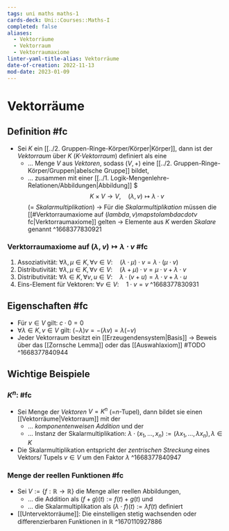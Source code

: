 ```yaml
---
tags: uni maths maths-1
cards-deck: Uni::Courses::Maths-I
completed: false
aliases:
  - Vektorräume
  - Vektorraum
  - Vektorraumaxiome
linter-yaml-title-alias: Vektorräume
date-of-creation: 2022-11-13
mod-date: 2023-01-09
---
```


# Vektorräume

## Definition #fc
- Sei $K$ ein [[../2. Gruppen-Ringe-Körper/Körper|Körper]], dann ist der *Vektorraum* über $K$ (*$K$-Vektorraum*) definiert als eine
	- … Menge $V$ aus *Vektoren*, sodass $(V,+)$ eine [[../2. Gruppen-Ringe-Körper/Gruppen|abelsche Gruppe]] bildet,
	- … zusammen mit einer [[../1. Logik-Mengenlehre-Relationen/Abbildungen|Abbildung]] \$$$K\times V\rightarrow V,\quad(\lambda,v)\mapsto\lambda\cdot v$$ (= *Skalarmultiplikation*)
	→ Für die *Skalarmultiplikation* müssen die [[#Verktorraumaxiome auf $( lambda,v) mapsto lambda cdot v$ fc|Verktorraumaxiome]] gelten
	→ Elemente aus $K$ werden *Skalare* genannt
^1668377830921

### Verktorraumaxiome auf $(\lambda,v)\mapsto\lambda\cdot v$ #fc
1. Assoziativität: $\forall\lambda,\mu\in K,\forall v\in V:\quad(\lambda\cdot\mu)\cdot v=\lambda\cdot(\mu\cdot v)$
2. Distributivität: $\forall\lambda,\mu\in K,\forall v\in V:\quad(\lambda+\mu)\cdot v=\mu\cdot v+\lambda\cdot v$
3. Distributivität: $\forall\lambda\in K,\forall v,u\in V:\quad\lambda\cdot(v+u)=\lambda\cdot v+\lambda\cdot u$
4. Eins-Element für Vektoren: $\forall v\in V:\quad1\cdot v=v$
^1668377830931

## Eigenschaften #fc
- Für $v\in V$ gilt: $c\cdot0=0$
- $\forall\lambda\in K,v\in V$ gilt: $(−\lambda)v=−(\lambda v)=\lambda(−v)$
- Jeder Vektorraum besitzt ein [[Erzeugendensystem|Basis]]
	→ Beweis über das [[Zornsche Lemma]] oder das [[Auswahlaxiom]] #TODO
^1668377840944

## Wichtige Beispiele

### $K^n:$ #fc
- Sei Menge der *Vektoren* $V=K^n$ (=$n$-Tupel), dann bildet sie einen [[Vektorräume|Vektorraum]] mit der
	- … *komponentenweisen Addition* und der
	- … Instanz der Skalarmultiplikation: $\lambda\cdot(x_1,\dots,x_n):=(\lambda x_1,\dots,\lambda x_n),\lambda\in K$
- Die Skalarmultiplikation entspricht der *zentrischen Streckung* eines Vektors/ Tupels $v\in V$ um den Faktor $\lambda$
^1668377840947

### Menge der reellen Funktionen #fc
- Sei $V:=\{f:\mathbb{R}\rightarrow\mathbb{R}\}$ die Menge aller reellen Abbildungen,
	- … die Addition als $(f+g)(t):=f(t)+g(t)$ und
	- … die Skalarmultiplikation als $(\lambda\cdot f)(t):=\lambda f(t)$ definiert
- [[Untervektorräume]]: Die einstelligen stetig wachsenden oder differenzierbaren Funktionen in $\mathbb{R}$
^1670110927886
